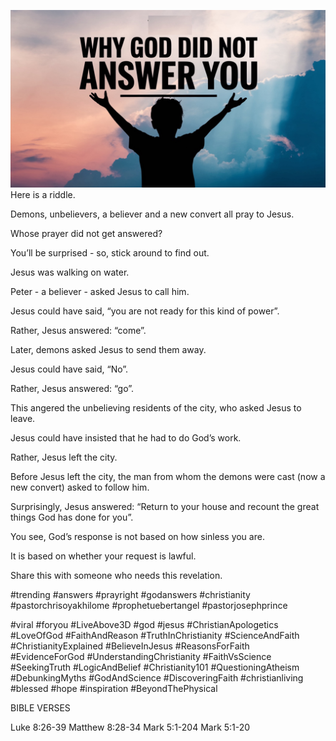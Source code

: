 ![Video cover image](./cover.jpg "cover photo")
Here is a riddle.

Demons, unbelievers, a believer and a new convert all pray to Jesus.

Whose prayer did not get answered?

You’ll be surprised - so, stick around to find out.

Jesus was walking on water.

Peter - a believer - asked Jesus to call him.

Jesus could have said, “you are not ready for this kind of power”.

Rather, Jesus answered: “come”.

Later, demons asked Jesus to send them away.

Jesus could have said, “No”.

Rather, Jesus answered: “go”.

This angered the unbelieving residents of the city, who asked Jesus to leave.

Jesus could have insisted that he had to do God’s work.

Rather, Jesus left the city.

Before Jesus left the city, the man from whom the demons were cast (now a new convert) asked to follow him.

Surprisingly, Jesus answered: “Return to your house and recount the great things God has done for you”.

You see, God’s response is not based on how sinless you are.

It is based on whether your request is lawful.

Share this with someone who needs this revelation.


#trending #answers #prayright #godanswers #christianity #pastorchrisoyakhilome #prophetuebertangel #pastorjosephprince

#viral #foryou #LiveAbove3D #god #jesus #ChristianApologetics #LoveOfGod #FaithAndReason #TruthInChristianity #ScienceAndFaith #ChristianityExplained #BelieveInJesus #ReasonsForFaith #EvidenceForGod #UnderstandingChristianity #FaithVsScience #SeekingTruth #LogicAndBelief #Christianity101 #QuestioningAtheism #DebunkingMyths #GodAndScience #DiscoveringFaith #christianliving #blessed #hope #inspiration #BeyondThePhysical


BIBLE VERSES

Luke 8:26-39
Matthew 8:28-34
Mark 5:1-204
Mark 5:1-20